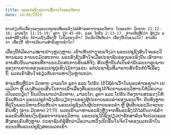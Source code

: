 ```yaml
---
title: ພ​ຣະ​ເຢ​ຊູ​ຊົງ​ຢຸດ​ການ​ຊື້​ຂາຍໃນ​ພ​ຣະ​ວິ​ຫານ
date: 14/08/2019
---
```


`ອ່ານ​ກ່ຽວ​ກັບ​ເລື່ອງ​ຂອງ​ພ​ຣະ​ເຢ​ຊູຕອນ​ທີ່​ພ​ຣະ​ອົງ​ໄລ່​ພໍ່​ຄ້າອອກ​ຈາກພ​ຣະ​ວິ​ຫານ ໃນ​ພ​ຣະ​ທຳ ມັດ​ທາຍ 21:12-16; ມາ​ລະ​ໂກ 11:15-19; ລູ​ກາ 19:45-48; ແລະ ໂຢ​ຮັນ 2:13-17. ທ່ານ​ເຫັນ​ຫຼື​ບໍ່​ວ່າ ຜູ້​ຂຽນ ພ​ຣະ​ຄຳ​ພີ​ທັງ4ຄົນ ກໍ່​ກ່າວ​ເຖິງ​ເລື່ອງ​ນີ້ ໃນ​ປຶ້ມ​ຂອງ​ເຂົາ? ມັນ​ເຮັດ​ໃຫ້​ເຫັນ​ວ່າ ເລື່ອງ​ນີ້​ເປັນ​ແນວ​ໃດ? ທ່ານ​ຄິດ​ວ່າ ເລື່ອງ​ນີ້ ໜ້າ​ຈະ​ມີ​ຄວາມ​ສຳ​ຄັນ​ຫຼາຍ​ຊ່ຳ​ໃດ?`

ເລື່ອງ​ນີ້​ກໍ່​ມີ​ຄວາມ​ໝາຍ​ຢ່າງ​ຫຼວງ​ຫຼາຍ. ເຮົາ​ເຫັນ​ຢ່າງ​ຈະ​ແຈ້ງວ່າ ພ​ຣະ​ເຢ​ຊູ​ຊົງ​ສົນ​ໃຈພ​ຣະ​ວິ​ຫານແລະ ການ​ນະ​ມັດ​ສະ​ການ. ພ​ຣະ​ອົງ​ຊົງເສົ້າ​ໃຈເມື່ອ​ປະ​ຊາ​ຊົນ​ຂອງ​ພ​ຣະ​ອົງ​ນັ້ນ ເອົາ​ການ​ຂາຍ​ສັດ​ນັ້ນມາ​ແທນ​ທີ່​ການ​ນະ​ມັດ​ສະ​ການອັນ​ແທ້​ຈິງ. ສັດ​ເຫຼົ່າ​ນັ້ນ​ກໍ​ເປັນ​ຄຳ​ພັນ​ລະ​ນາ​ຮູບ​ພາບ​ຂອງ​ການ​ຕາຍ​ຂອງພ​ຣະ​ເຢ​ຊູ​ຢູ່​ເທິງ​ໄມ້​ກາງ​ແຂນ. ແຕ່​ປະ​ຊາ​ຊົນ​ທີ່​ມາ​ຂາຍ​ສັດ​ນັ້ນກໍ່​ບໍ່​ຈື່​ເລື່ອງ​ນີ້. ພວກ​ເຂົາ​ສົນ​ໃຈ​ກ່ຽວ​ກັບ​ການຫາ​ເງິນ​ຫຼາຍກວ່າ.

ທ່ານ​ເຫັນ​ຫຼື​ບໍ່ວ່າ ມັດ​ທາຍ ມາ​ລະ​ໂກ ລູ​ກາ ແລະ ໂຢ​ຮັນ ໄດ້ໃຊ້​​ຄຳ​ເວົ້າ​ໃນພຣະທຳເອ​ຊາ​ຢາ ເຢ​ເລ​ມີ​ຢາ ຫຼື ເພງ​ສັນ​ລະ​ເສີນ​ໃນການເລົ່າ​ເລື່ອງ​ທີ່​ພ​ຣະ​ເຢ​ຊູ​​ໄດ້​ຈັດ​ການພ​ຣະ​ວິ​ຫານ​ໃຫ້​ມີ​ຄວາມ​ເປັນ​ລະ​ບຽບ? ນັ້ນ​ເປັນ​ເພາະວ່າມັດ​ທາຍ, ມາ​ລະ​ໂກ, ລູ​ກາ ແລະ ໂຢ​ຮັນ ຕ້ອງ​ການ​ສະ​ແດງ​ໃຫ້​ຄົນ​ເຫັນ​ວ່າ ພ​ຣະ​ເຢ​ຊູ​ກຳ​ລັງ​ເຮັດ​ວຽກ​ງານຂອງ​ຜູ້​ປະ​ກາດພ​ຣະ​ຄຳ​ຂອງ​ພ​ຣະ​ເຈົ້າ. ຄົນ​ທັງ​ຫຼາຍ​ທີ່​ຢູ່ໃນ​ພ​ຣະ​ວິ​ຫານ​ນັ້ນ​ເຫັນ​ວ່າ ພ​ຣະ​ເຢ​ຊູ​ຊົງ​ເປັນ​ຜູ້​ປະ​ກາດພ​ຣະ​ຄຳ​ ຫຼື ຜູ້​ເຜີຍ​ພ​ຣະ​ວັດ​ຈະ​ນະ​ຄົນ​ໜຶ່ງ (ອ່ານ ມັດ​ທາຍ 21:11). ພວກ​ເຂົາ​ມາ​ຫາ​ພ​ຣະ​ອົງ​ຫຼັງ​ຈາກ​ທີ່​ພ​ຣະ​ອົງ​ໄດ້​ໄລ່ບັນ​ດາ​ພໍ່​ຄ້າແລະຄົນທີ່​ປ່ອຍ​ເງິນ​ກູ້​ອອກ​ຈາກພ​ຣະ​ວິ​ຫານ. ພ​ຣະ​ເຢ​ຊູ​ໄດ້​ຊົງ​ຢຽວ​ຢາ​ຮັກ​ສາ​ຄົນ​ເຈັບ​ປ່ວຍແລະສັ່ງສອນຄົນທັງຫຼາຍ. ປະຊາຊົນກໍ່ຮູ້ສຶກວ່າມີຄວາມຫວັງເກີດຂຶ້ນໃນຈິດໃຈຂອງພວກເຂົາໃນຂະນະທີ່ພຣະເຢຊູຊົງສອນພວກເຂົາ.